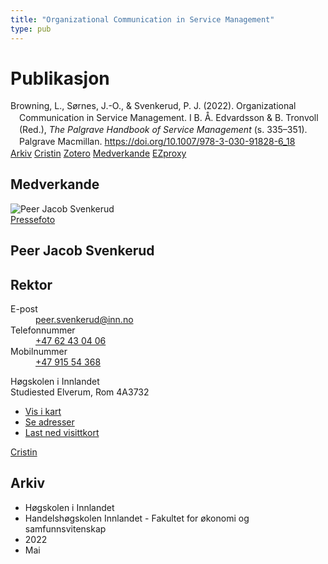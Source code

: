 ```yaml
---
title: "Organizational Communication in Service Management"
type: pub
---
```

<h1>Publikasjon</h1>
<article id="csl-bib-container-N2DEUH44" class="csl-bib-container">
  <div class="csl-bib-body" style="line-height: 1.35; padding-left: 1em; text-indent:-1em;">
  <div class="csl-entry">Browning, L., S&#xF8;rnes, J.-O., &amp; Svenkerud, P. J. (2022). Organizational Communication in Service Management. I B. &#xC5;. Edvardsson &amp; B. Tronvoll (Red.), <i>The Palgrave Handbook of Service Management</i> (s. 335&#x2013;351). Palgrave Macmillan. <a href="https://doi.org/10.1007/978-3-030-91828-6_18">https://doi.org/10.1007/978-3-030-91828-6_18</a></div>
</div>
  <div class="csl-bib-buttons">
    <a href="#taxonomy-article-N2DEUH44" class="csl-bib-button">Arkiv</a>
    <a href="https://app.cristin.no/results/show.jsf?id=2028086" alt="Cristin URL" class="csl-bib-button">Cristin</a>
    <a href="http://zotero.org/groups/5022929/items/N2DEUH44" alt="Zotero URL" class="csl-bib-button">Zotero</a>
    <a href="#contributors-article-N2DEUH44" class="csl-bib-button">Medverkande</a>
    <a href="http://ezproxy.inn.no/login?url=https://doi.org/10.1007/978-3-030-91828-6_18" class="csl-bib-button">EZproxy</a>
  </div>
  <div id="csl-bib-meta-container-N2DEUH44"></div>
</article>
<div id="csl-bib-meta-N2DEUH44" class="csl-bib-meta">
  <article id="contributors-article-N2DEUH44" class="contributors-article">
    <h1>Medverkande</h1>
    <div class="personas">
<div class="vrtx-hinn-person-card">
<div class="photo">
<img src="https://www.inn.no/bilder-ansatte/peer-jacob-svenkerud.jpg" alt="Peer Jacob Svenkerud" loading="lazy"><div class="pressPhoto">
<a href="https://www.inn.no/pressebilder-ansatte/peer-jacob-svenkerud.jpg" target="_blank">
Pressefoto
</a>
</div>
</div>
<div class="info">
<hgroup><h1>Peer Jacob Svenkerud</h1>
<h2>Rektor</h2>
</hgroup><dl>
<dt>E-post</dt>
<dd>
<a href="mailto:peer.svenkerud@inn.no">peer.svenkerud@inn.no</a>
</dd>
<dt>Telefonnummer</dt>
<dd><a href="tel:+4762430406">
+47 62 43 04 06
</a></dd>
<dt>Mobilnummer</dt>
<dd><a href="tel:+4791554368">
+47 915 54 368
</a></dd>
</dl>
<p>
Høgskolen i Innlandet<br>
Studiested Elverum,
Rom 4A3732
</p>
<ul class="vrtx-hinn-links">
<li><a href="https://www.google.com/maps?q=60.88065,11.53734">Vis i kart</a></li>
<li><a href="https://www.inn.no/finn-en-ansatt/peer-svenkerud.html#vrtx-hinn-addresses">Se adresser</a></li>
<li><a href="https://www.inn.no/finn-en-ansatt/peer-svenkerud.html?vrtx=vcf">Last ned visittkort</a></li>
</ul>
</div>
</div>
<a href="https://app.cristin.no/persons/show.jsf?id=559002" alt="Cristin URL" class="personas-cristin">Cristin</a>
</div>
  </article>
  <article id="taxonomy-article-N2DEUH44" class="taxonomy-article">
    <h1>Arkiv</h1>
    <ul>
      <li>Høgskolen i Innlandet</li>
      <li>Handelshøgskolen Innlandet - Fakultet for økonomi og samfunnsvitenskap</li>
      <li>2022</li>
      <li>Mai</li>
    </ul>
  </article>
</div>
